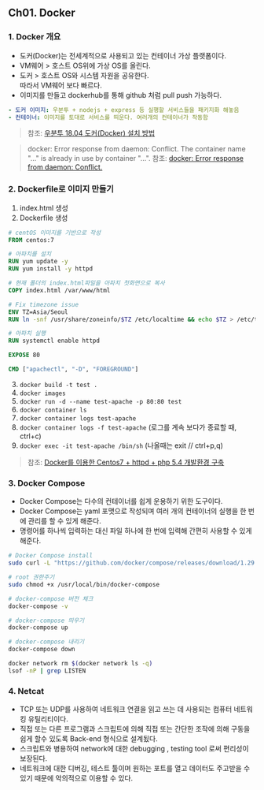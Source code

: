## Ch01. Docker

### 1. Docker 개요
- 도커(Docker)는 전세계적으로 사용되고 있는 컨테이너 가상 플랫폼이다.
- VM웨어 > 호스트 OS위에 가상 OS를 올린다.
- 도커 > 호스트 OS와 시스템 자원을 공유한다.  
  따라서 VM웨어 보다 빠르다.
- 이미지를 만들고 dockerhub를 통해 github 처럼 pull push 가능하다.

```yaml
- 도커 이미지: 우분투 + nodejs + express 등 실행할 서비스들을 패키지화 해놓음
- 컨테이너: 이미지를 토대로 서비스를 띄운다. 여러개의 컨테이너가 작동함
```
> 참조: [우분투 18.04 도커(Docker) 설치 방법](https://blog.cosmosfarm.com/archives/248/%EC%9A%B0%EB%B6%84%ED%88%AC-18-04-%EB%8F%84%EC%BB%A4-docker-%EC%84%A4%EC%B9%98-%EB%B0%A9%EB%B2%95/)


> docker: Error response from daemon: Conflict. The container name "..." is already in use by container "...".
> 참조: [docker: Error response from daemon: Conflict.](https://www.sysnet.pe.kr/2/0/12264)


### 2. Dockerfile로 이미지 만들기
1. index.html 생성
2. Dockerfile 생성

```dockerfile
# centOS 이미지를 기반으로 작성
FROM centos:7

# 아파치를 설치
RUN yum update -y
RUN yum install -y httpd

# 현재 폴더의 index.html파일을 아파치 첫화면으로 복사
COPY index.html /var/www/html

# Fix timezone issue
ENV TZ=Asia/Seoul
RUN ln -snf /usr/share/zoneinfo/$TZ /etc/localtime && echo $TZ > /etc/timezone

# 아파치 실행
RUN systemctl enable httpd

EXPOSE 80

CMD ["apachectl", "-D", "FOREGROUND"]
```
3. `docker build -t test .`
4. `docker images`
5. `docker run -d --name test-apache -p 80:80 test`
6. `docker container ls`
7. `docker container logs test-apache`
8. `docker container logs -f test-apache` (로그를 계속 보다가 종료할 때, ctrl+c)
9. `docker exec -it test-apache /bin/sh` (나올때는 exit // ctrl+p,q)

> 참조: [Docker를 이용한 Centos7 + httpd + php 5.4 개발환경 구축](https://ncube.net/centos7-httpd-php-54-development-environment-using-docker/)



### 3. Docker Compose
- Docker Compose는 다수의 컨테이너를 쉽게 운용하기 위한 도구이다.
- Docker Compose는 yaml 포맷으로 작성되며 여러 개의 컨테이너의 실행을 한 번에 관리를 할 수 있게 해준다.
- 명령어를 하나씩 입력하는 대신 파일 하나에 한 번에 입력해 간편히 사용할 수 있게 해준다.

```bash
# Docker Compose install
sudo curl -L "https://github.com/docker/compose/releases/download/1.29.2/docker-compose-$(uname -s)-$(uname -m)" -o /usr/local/bin/docker-compose

# root 권한주기
sudo chmod +x /usr/local/bin/docker-compose

# docker-compose 버전 체크
docker-compose -v

# docker-compose 띄우기
docker-compose up

# docker-compose 내리기 
docker-compose down

docker network rm $(docker network ls -q) 
lsof -nP | grep LISTEN
```

### 4. Netcat
- TCP 또는 UDP를 사용하여 네트워크 연결을 읽고 쓰는 데 사용되는 컴퓨터 네트워킹 유틸리티이다.
- 직접 또는 다른 프로그램과 스크립트에 의해 직접 또는 간단한 조작에 의해 구동을 쉽게 할수 있도록 Back-end 형식으로 설계됬다.
- 스크립트와 병용하여 network에 대한 debugging , testing tool 로써 편리성이 보장된다.
- 네트워크에 대한 디버깅, 테스트 툴이며 원하는 포트를 열고 데이터도 주고받을 수 있기 때문에 악의적으로 이용할 수 있다.